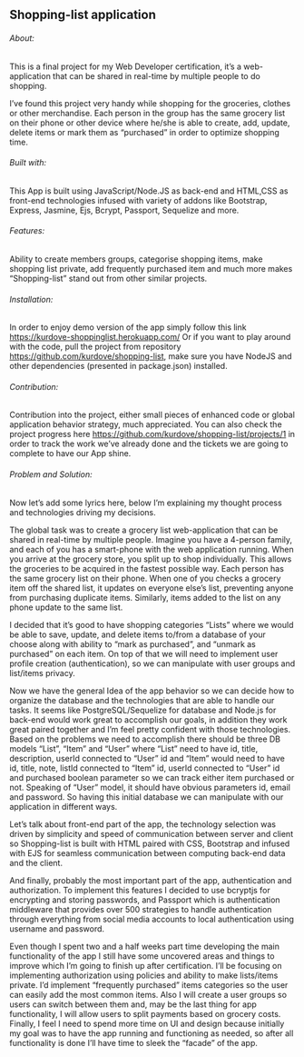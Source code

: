 ## Shopping-list application

###### About:
This is a final project for my Web Developer certification, it’s a web-application that can be shared in real-time by multiple people to do shopping.

I’ve found this project very handy while shopping for the groceries, clothes or other merchandise. Each person in the group has the same grocery list on their phone or other device where he/she is able to create, add, update, delete items or mark them as “purchased” in order to optimize shopping time.

###### Built with:
This App is built using JavaScript/Node.JS as back-end and HTML,CSS as front-end  technologies infused with variety of addons like Bootstrap, Express, Jasmine, Ejs, Bcrypt, Passport, Sequelize and more.

###### Features:
Ability to create members groups, categorise shopping items, make shopping list private, add frequently purchased item and much more makes “Shopping-list” stand out from other similar projects.

###### Installation:
In order to enjoy demo version of the app simply follow this link https://kurdove-shoppinglist.herokuapp.com/
Or if you want to play around with the code, pull the project from repository https://github.com/kurdove/shopping-list, make sure you have NodeJS and other dependencies (presented in package.json) installed.

###### Contribution:
Contribution into the project, either small pieces of enhanced code or global application behavior strategy, much appreciated. You can also check the project progress here https://github.com/kurdove/shopping-list/projects/1 in order to track the work we’ve already done and the tickets we are going to complete to have our App shine.

###### Problem and Solution:
Now let’s add some lyrics here, below I’m explaining my thought process and technologies driving my decisions.

The global task was to create a grocery list web-application that can be shared in real-time by multiple people. Imagine you have a 4-person family, and each of you has a smart-phone with the web application running. When you arrive at the grocery store, you split up to shop individually. This allows the groceries to be acquired in the fastest possible way. Each person has the same grocery list on their phone. When one of you checks a grocery item off the shared list, it updates on everyone else’s list, preventing anyone from purchasing duplicate items. Similarly, items added to the list on any phone update to the same list.

I decided that it’s good to have shopping categories “Lists” where we would be able to save, update, and delete items to/from a database of your choose along with ability to “mark as purchased”, and “unmark as purchased” on each item. On top of that we will need to implement user profile creation (authentication), so we can manipulate with user groups and list/items privacy.

Now we have the general Idea of the app behavior so we can decide how to organize the database and the technologies that are able to handle our tasks.
It seems like PostgreSQL/Sequelize for database and Node.js for back-end would work great to accomplish our goals, in addition they work great paired together and I’m feel pretty confident with those technologies.
Based on the problems we need to accomplish there should be three DB models “List”, “Item” and “User” where “List” need to have id, title, description, userId  connected to “User” id and “Item” would need to have id, title, note, listId connected to “Item” id, userId  connected to “User” id and purchased boolean parameter so we can track either item purchased or not. Speaking of “User” model, it should have obvious parameters id, email and password. So having this initial database we can manipulate with our application in different ways.

Let’s talk about front-end part of the app, the technology selection was driven by simplicity and speed of communication between server and client so Shopping-list is built with HTML paired with CSS, Bootstrap and infused with EJS for seamless communication between computing back-end data and the client.

And finally, probably the most important part of the app, authentication and authorization. To implement this features I decided to use bcryptjs for encrypting and storing passwords, and Passport which is authentication middleware that provides over 500 strategies to handle authentication through everything from social media accounts to local authentication using username and password.

Even though I spent two and a half weeks part time developing the main functionality of the app I still have some uncovered areas and things to improve which I’m going to finish up after certification.
I’ll be focusing on implementing authorization using policies and ability to make lists/items private. I’d implement “frequently purchased” items categories so the user can easily add the most common items. Also I will create a user groups so users can switch between them and, may be the last thing for app functionality, I will allow users to split payments based on grocery costs.
Finally, I feel I need to spend more time on UI and design because initially my goal was to have the app running and functioning as needed, so after all functionality is done I’ll have time to sleek the “facade” of the app.

